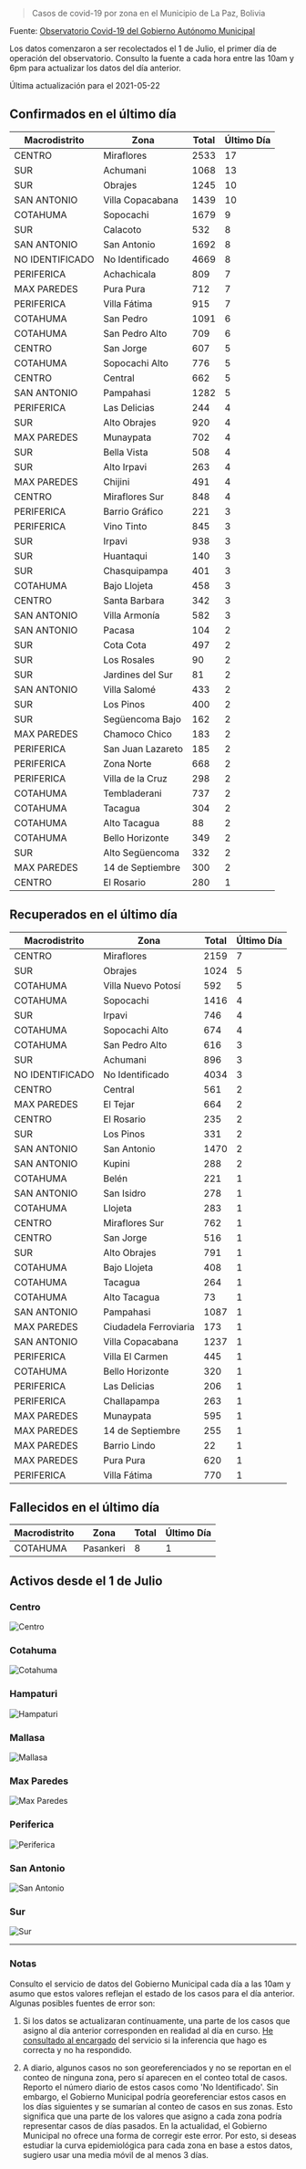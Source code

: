 > Casos de covid-19 por zona en el Municipio de La Paz, Bolivia

Fuente: [Observatorio Covid-19 del Gobierno Autónomo Municipal](http://observatoriocovid19.lapaz.bo/observatorio/index.php/datos-abiertos-covid)

Los datos comenzaron a ser recolectados el 1 de Julio, el primer día de operación del observatorio. Consulto la fuente a cada hora entre las 10am y 6pm para actualizar los datos del día anterior.

Última actualización para el 2021-05-22

## Confirmados en el último día

| Macrodistrito   | Zona              |   Total |   Último Día |
|-----------------|-------------------|---------|--------------|
| CENTRO          | Miraflores        |    2533 |           17 |
| SUR             | Achumani          |    1068 |           13 |
| SUR             | Obrajes           |    1245 |           10 |
| SAN ANTONIO     | Villa Copacabana  |    1439 |           10 |
| COTAHUMA        | Sopocachi         |    1679 |            9 |
| SUR             | Calacoto          |     532 |            8 |
| SAN ANTONIO     | San Antonio       |    1692 |            8 |
| NO IDENTIFICADO | No Identificado   |    4669 |            8 |
| PERIFERICA      | Achachicala       |     809 |            7 |
| MAX PAREDES     | Pura Pura         |     712 |            7 |
| PERIFERICA      | Villa Fátima      |     915 |            7 |
| COTAHUMA        | San Pedro         |    1091 |            6 |
| COTAHUMA        | San Pedro Alto    |     709 |            6 |
| CENTRO          | San Jorge         |     607 |            5 |
| COTAHUMA        | Sopocachi Alto    |     776 |            5 |
| CENTRO          | Central           |     662 |            5 |
| SAN ANTONIO     | Pampahasi         |    1282 |            5 |
| PERIFERICA      | Las Delicias      |     244 |            4 |
| SUR             | Alto Obrajes      |     920 |            4 |
| MAX PAREDES     | Munaypata         |     702 |            4 |
| SUR             | Bella Vista       |     508 |            4 |
| SUR             | Alto Irpavi       |     263 |            4 |
| MAX PAREDES     | Chijini           |     491 |            4 |
| CENTRO          | Miraflores Sur    |     848 |            4 |
| PERIFERICA      | Barrio Gráfico    |     221 |            3 |
| PERIFERICA      | Vino Tinto        |     845 |            3 |
| SUR             | Irpavi            |     938 |            3 |
| SUR             | Huantaqui         |     140 |            3 |
| SUR             | Chasquipampa      |     401 |            3 |
| COTAHUMA        | Bajo Llojeta      |     458 |            3 |
| CENTRO          | Santa Barbara     |     342 |            3 |
| SAN ANTONIO     | Villa Armonía     |     582 |            3 |
| SAN ANTONIO     | Pacasa            |     104 |            2 |
| SUR             | Cota Cota         |     497 |            2 |
| SUR             | Los Rosales       |      90 |            2 |
| SUR             | Jardines del Sur  |      81 |            2 |
| SAN ANTONIO     | Villa Salomé      |     433 |            2 |
| SUR             | Los Pinos         |     400 |            2 |
| SUR             | Següencoma Bajo   |     162 |            2 |
| MAX PAREDES     | Chamoco Chico     |     183 |            2 |
| PERIFERICA      | San Juan Lazareto |     185 |            2 |
| PERIFERICA      | Zona Norte        |     668 |            2 |
| PERIFERICA      | Villa de la Cruz  |     298 |            2 |
| COTAHUMA        | Tembladerani      |     737 |            2 |
| COTAHUMA        | Tacagua           |     304 |            2 |
| COTAHUMA        | Alto Tacagua      |      88 |            2 |
| COTAHUMA        | Bello Horizonte   |     349 |            2 |
| SUR             | Alto Següencoma   |     332 |            2 |
| MAX PAREDES     | 14 de Septiembre  |     300 |            2 |
| CENTRO          | El Rosario        |     280 |            1 |

## Recuperados en el último día

| Macrodistrito   | Zona                  |   Total |   Último Día |
|-----------------|-----------------------|---------|--------------|
| CENTRO          | Miraflores            |    2159 |            7 |
| SUR             | Obrajes               |    1024 |            5 |
| COTAHUMA        | Villa Nuevo Potosí    |     592 |            5 |
| COTAHUMA        | Sopocachi             |    1416 |            4 |
| SUR             | Irpavi                |     746 |            4 |
| COTAHUMA        | Sopocachi Alto        |     674 |            4 |
| COTAHUMA        | San Pedro Alto        |     616 |            3 |
| SUR             | Achumani              |     896 |            3 |
| NO IDENTIFICADO | No Identificado       |    4034 |            3 |
| CENTRO          | Central               |     561 |            2 |
| MAX PAREDES     | El Tejar              |     664 |            2 |
| CENTRO          | El Rosario            |     235 |            2 |
| SUR             | Los Pinos             |     331 |            2 |
| SAN ANTONIO     | San Antonio           |    1470 |            2 |
| SAN ANTONIO     | Kupini                |     288 |            2 |
| COTAHUMA        | Belén                 |     221 |            1 |
| SAN ANTONIO     | San Isidro            |     278 |            1 |
| COTAHUMA        | Llojeta               |     283 |            1 |
| CENTRO          | Miraflores Sur        |     762 |            1 |
| CENTRO          | San Jorge             |     516 |            1 |
| SUR             | Alto Obrajes          |     791 |            1 |
| COTAHUMA        | Bajo Llojeta          |     408 |            1 |
| COTAHUMA        | Tacagua               |     264 |            1 |
| COTAHUMA        | Alto Tacagua          |      73 |            1 |
| SAN ANTONIO     | Pampahasi             |    1087 |            1 |
| MAX PAREDES     | Ciudadela Ferroviaria |     173 |            1 |
| SAN ANTONIO     | Villa Copacabana      |    1237 |            1 |
| PERIFERICA      | Villa El Carmen       |     445 |            1 |
| COTAHUMA        | Bello Horizonte       |     320 |            1 |
| PERIFERICA      | Las Delicias          |     206 |            1 |
| PERIFERICA      | Challapampa           |     263 |            1 |
| MAX PAREDES     | Munaypata             |     595 |            1 |
| MAX PAREDES     | 14 de Septiembre      |     255 |            1 |
| MAX PAREDES     | Barrio Lindo          |      22 |            1 |
| MAX PAREDES     | Pura Pura             |     620 |            1 |
| PERIFERICA      | Villa Fátima          |     770 |            1 |

## Fallecidos en el último día

| Macrodistrito   | Zona      |   Total |   Último Día |
|-----------------|-----------|---------|--------------|
| COTAHUMA        | Pasankeri |       8 |            1 |

## Activos desde el 1 de Julio

### Centro

![Centro](plots/activos_centro.png)

### Cotahuma

![Cotahuma](plots/activos_cotahuma.png)

### Hampaturi

![Hampaturi](plots/activos_hampaturi.png)

### Mallasa

![Mallasa](plots/activos_mallasa.png)

### Max Paredes

![Max Paredes](plots/activos_max_paredes.png)

### Periferica

![Periferica](plots/activos_periferica.png)

### San Antonio

![San Antonio](plots/activos_san_antonio.png)

### Sur

![Sur](plots/activos_sur.png)

---

### Notas

Consulto el servicio de datos del Gobierno Municipal cada día a las 10am y asumo que estos valores reflejan el estado de los casos para el día anterior. Algunas posibles fuentes de error son:

1. Si los datos se actualizaran contínuamente, una parte de los casos que asigno al día anterior corresponden en realidad al día en curso. [He consultado al encargado](https://twitter.com/mauforonda/status/1278727234765959168) del servicio si la inferencia que hago es correcta y no ha respondido.

2. A diario, algunos casos no son georeferenciados y no se reportan en el conteo de ninguna zona, pero sí aparecen en el conteo total de casos. Reporto el número diario de estos casos como 'No Identificado'.  Sin embargo, el Gobierno Municipal podría georeferenciar estos casos en los días siguientes y se sumarían al conteo de casos en sus zonas. Esto significa que una parte de los valores que asigno a cada zona podría representar casos de días pasados. En la actualidad, el Gobierno Municipal no ofrece una forma de corregir este error. Por esto, si deseas estudiar la curva epidemiológica para cada zona en base a estos datos, sugiero usar una media móvil de al menos 3 días.